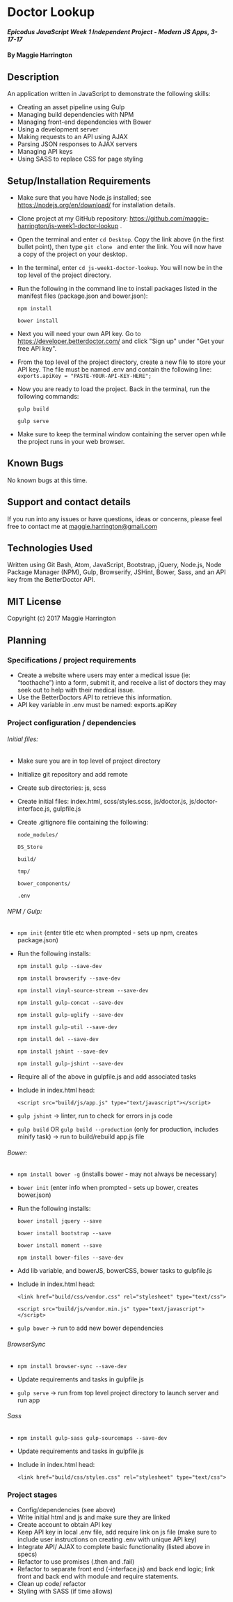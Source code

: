 
# Doctor Lookup

#### _Epicodus JavaScript Week 1 Independent Project - Modern JS Apps, 3-17-17_

#### By Maggie Harrington

## Description

An application written in JavaScript to demonstrate the following skills:
* Creating an asset pipeline using Gulp
* Managing build dependencies with NPM
* Managing front-end dependencies with Bower
* Using a development server
* Making requests to an API using AJAX
* Parsing JSON responses to AJAX servers
* Managing API keys
* Using SASS to replace CSS for page styling


## Setup/Installation Requirements

* Make sure that you have Node.js installed; see https://nodejs.org/en/download/ for installation details.

* Clone project at my GitHub repository: https://github.com/maggie-harrington/js-week1-doctor-lookup .

* Open the terminal and enter `cd Desktop`. Copy the link above (in the first bullet point), then type `git clone ` and enter the link. You will now have a copy of the project on your desktop.

* In the terminal, enter `cd js-week1-doctor-lookup`. You will now be in the top level of the project directory.

* Run the following in the command line to install packages listed in the manifest files (package.json and bower.json):

    `npm install`

    `bower install`

* Next you will need your own API key. Go to https://developer.betterdoctor.com/ and click "Sign up" under "Get your free API key".  

* From the top level of the project directory, create a new file to store your API key. The file must be named .env and contain the following line: `exports.apiKey = "PASTE-YOUR-API-KEY-HERE";`

* Now you are ready to load the project. Back in the terminal, run the following commands:

    `gulp build`

    `gulp serve`

* Make sure to keep the terminal window containing the server open while the project runs in your web browser.

## Known Bugs

No known bugs at this time.

## Support and contact details

If you run into any issues or have questions, ideas or concerns, please feel free to contact me at maggie.harrington@gmail.com

## Technologies Used

Written using Git Bash, Atom, JavaScript, Bootstrap, jQuery, Node.js, Node Package Manager (NPM), Gulp, Browserify, JSHint, Bower, Sass, and an API key from the BetterDoctor API.

## MIT License

Copyright (c) 2017 Maggie Harrington



## Planning

### Specifications / project requirements

* Create a website where users may enter a medical issue (ie: “toothache”) into a form, submit it, and receive a list of doctors they may seek out to help with their medical issue.
* Use the BetterDoctors API to retrieve this information.
* API key variable in .env must be named: exports.apiKey


### Project configuration / dependencies

###### Initial files:

* Make sure you are in top level of project directory
* Initialize git repository and add remote
* Create sub directories: js, scss
* Create initial files: index.html, scss/styles.scss, js/doctor.js, js/doctor-interface.js, gulpfile.js
* Create .gitignore file containing the following:

  `node_modules/`

  `DS_Store`

  `build/`

  `tmp/`

  `bower_components/`

  `.env`


###### NPM / Gulp:


* `npm init` (enter title etc when prompted - sets up npm, creates package.json)

* Run the following installs:

  `npm install gulp --save-dev`

  `npm install browserify --save-dev`

  `npm install vinyl-source-stream --save-dev`

  `npm install gulp-concat --save-dev`

  `npm install gulp-uglify --save-dev`

  `npm install gulp-util --save-dev`

  `npm install del --save-dev`

  `npm install jshint --save-dev`

  `npm install gulp-jshint --save-dev`

* Require all of the above in gulpfile.js and add associated tasks
* Include in index.html head:

  `<script src="build/js/app.js" type="text/javascript"></script>`

* `gulp jshint` -> linter, run to check for errors in js code

* `gulp build` OR `gulp build --production` (only for production, includes minify task) -> run to build/rebuild app.js file


###### Bower:

* `npm install bower -g` (installs bower - may not always be necessary)

* `bower init` (enter info when prompted - sets up bower, creates bower.json)

* Run the following installs:

  `bower install jquery --save`

  `bower install bootstrap --save`

  `bower install moment --save`

  `npm install bower-files --save-dev`

* Add lib variable, and bowerJS, bowerCSS, bower tasks to gulpfile.js

* Include in index.html head:

  `<link href="build/css/vendor.css" rel="stylesheet" type="text/css">`

  `<script src="build/js/vendor.min.js" type="text/javascript"></script>`

* `gulp bower` -> run to add new bower dependencies


###### BrowserSync

* `npm install browser-sync --save-dev`

* Update requirements and tasks in gulpfile.js

* `gulp serve` -> run from top level project directory to launch server and run app


###### Sass

* `npm install gulp-sass gulp-sourcemaps --save-dev`

* Update requirements and tasks in gulpfile.js
* Include in index.html head:

  `<link href="build/css/styles.css" rel="stylesheet" type="text/css">`


### Project stages

* Config/dependencies (see above)
* Write initial html and js and make sure they are linked
* Create account to obtain API key
* Keep API key in local .env file, add require link on js file (make sure to include user instructions on creating .env with unique API key)
* Integrate API/ AJAX to complete basic functionality (listed above in specs)
* Refactor to use promises (.then and .fail)
* Refactor to separate front end (-interface.js) and back end logic; link front and back end with module and require statements.
* Clean up code/ refactor
* Styling with SASS (if time allows)
